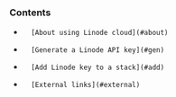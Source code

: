 <!-- usedin: [ _legacy_docker/deployment/cloud-linode.md, _maestro/Deployment/cloud-linode.md, _node/deployment/cloud-linode.md, _rails/deployment/cloud-linode.md, _skycap/deployment/cloud-linode.md] -->


### Contents

*		[About using Linode cloud](#about)
*		[Generate a Linode API key](#gen)
*		[Add Linode key to a stack](#add)
*		[External links](#external)


